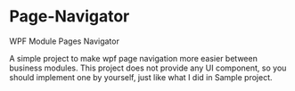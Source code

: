 # Page-Navigator
WPF Module Pages Navigator

A simple project to make wpf page navigation more easier between business modules. This project does not provide any UI component, so you should implement one by yourself, just like what I did in Sample project.
